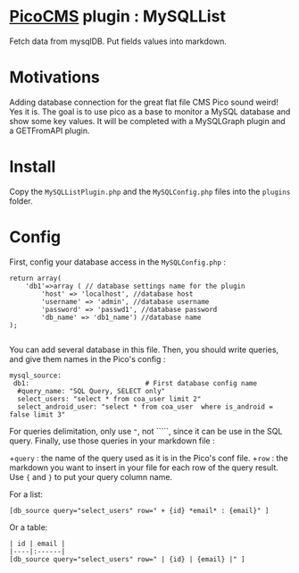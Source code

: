 # [PicoCMS](https://github.com/picocms/Pico) plugin : MySQLList

Fetch data from mysqlDB.
Put fields values into markdown.

# Motivations

Adding database connection for the great flat file CMS Pico sound weird! Yes it is.
The goal is to use pico as a base to monitor a MySQL database and show some key values.
It will be completed with a MySQLGraph plugin and a GETFromAPI plugin.

# Install

Copy the `MySQLListPlugin.php` and the `MySQLConfig.php` files into the `plugins` folder.

# Config

First, config your database access in the `MySQLConfig.php` :

```
return array(
    'db1'=>array ( // database settings name for the plugin 
        'host' => 'localhost', //database host
        'username' => 'admin', //database username
        'password' => 'passwd1', //database password
        'db_name' => 'db1_name') //database name
);


```
You can add several database in this file.
Then, you should write queries, and give them names in the Pico's config :

```
mysql_source:
 db1:                             # First database config name
  #query_name: "SQL Query, SELECT only"
  select_users: "select * from coa_user limit 2"
  select_android_user: "select * from coa_user  where is_android = false limit 3"

```
For queries delimitation, only use `"`, not `````,  since it can be use in the SQL query.
Finally, use those queries in your markdown file :

+`query` : the name of the query used as it is in the Pico's conf file.
+`row` : the markdown you want to insert in your file for each row of the query result. Use `{` and `}` to put your query column name.

For a list: 

```
[db_source query="select_users" row=" + {id} *email* : {email}" ]
```

Or a table: 

```
| id | email |
|----|:------|
[db_source query="select_users" row=" | {id} | {email} |" ]
```


